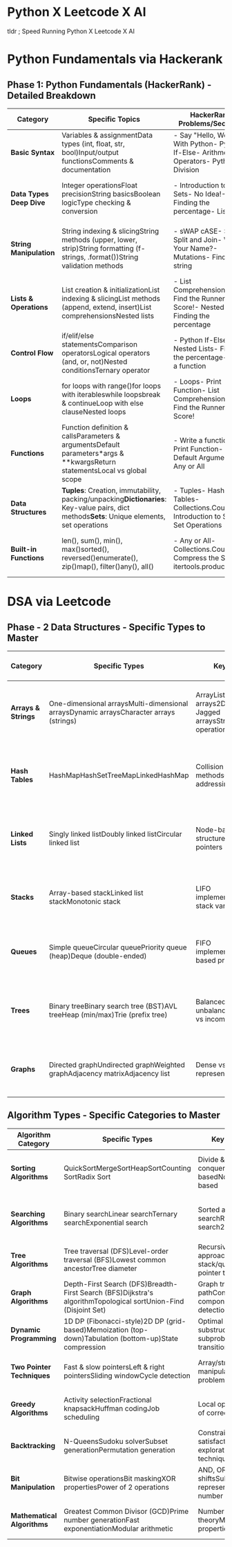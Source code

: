 # Python X Leetcode X AI
tldr ;  Speed Running Python X Leetcode X AI 

# Python Fundamentals via Hackerank

## Phase 1: Python Fundamentals (HackerRank) - Detailed Breakdown

| **Category** | **Specific Topics** | **HackerRank Problems/Sections** | **Time Allocation** | **Key Learning Points** |
|--------------|-------------------|----------------------------------|-------------------|------------------------|
| **Basic Syntax** | Variables & assignmentData types (int, float, str, bool)Input/output functionsComments & documentation | -  Say "Hello, World!" With Python-  Python If-Else-  Arithmetic Operators-  Python: Division | **30 mins** | Variable naming, type conversion, print() formatting |
| **Data Types Deep Dive** | Integer operationsFloat precisionString basicsBoolean logicType checking & conversion | -  Introduction to Sets-  No Idea!-  Finding the percentage-  Lists | **45 mins** | type(), isinstance(), int(), str(), float() functions |
| **String Manipulation** | String indexing & slicingString methods (upper, lower, strip)String formatting (f-strings, .format())String validation methods | -  sWAP cASE-  String Split and Join-  What's Your Name?-  Mutations-  Find a string | **60 mins** | String immutability, common string methods, formatting techniques |
| **Lists & Operations** | List creation & initializationList indexing & slicingList methods (append, extend, insert)List comprehensionsNested lists | -  List Comprehensions-  Find the Runner-Up Score!-  Nested Lists-  Finding the percentage | **75 mins** | List mutability, list methods, comprehension syntax |
| **Control Flow** | if/elif/else statementsComparison operatorsLogical operators (and, or, not)Nested conditionsTernary operator | -  Python If-Else-  Nested Lists-  Finding the percentage-  Write a function | **45 mins** | Conditional logic, operator precedence, code structure |
| **Loops** | for loops with range()for loops with iterableswhile loopsbreak & continueLoop with else clauseNested loops | -  Loops-  Print Function-  List Comprehensions-  Find the Runner-Up Score! | **60 mins** | Loop control, iteration patterns, loop optimization |
| **Functions** | Function definition & callsParameters & argumentsDefault parameters*args & **kwargsReturn statementsLocal vs global scope | -  Write a function-  Print Function-  Default Arguments-  Any or All | **75 mins** | Function design, parameter passing, scope understanding |
| **Data Structures** | **Tuples**: Creation, immutability, packing/unpacking**Dictionaries**: Key-value pairs, dict methods**Sets**: Unique elements, set operations | -  Tuples-  Hash Tables-  Collections.Counter()-  Introduction to Sets-  Set Operations | **90 mins** | When to use each structure, performance characteristics |
| **Built-in Functions** | len(), sum(), min(), max()sorted(), reversed()enumerate(), zip()map(), filter()any(), all() | -  Any or All-  Collections.Counter()-  Compress the String!-  itertools.product() | **45 mins** | Functional programming concepts, iterator efficiency |


# DSA via Leetcode

## Phase - 2 Data Structures - Specific Types to Master

| **Category** | **Specific Types** | **Key Variants** | **LeetCode Priority** | **Core Operations to Practice** |
|--------------|-------------------|------------------|----------------------|--------------------------------|
| **Arrays & Strings** | One-dimensional arraysMulti-dimensional arraysDynamic arraysCharacter arrays (strings) | ArrayList, Fixed arrays2D matrices, Jagged arraysStringBuilder operations | **High** | Indexing, slicing, resizing, searching, two-pointer techniques[1][2] |
| **Hash Tables** | HashMapHashSetTreeMapLinkedHashMap | Collision handling methodsOpen addressingChaining | **High** | Insert, delete, lookup, frequency counting, collision resolution[2][3] |
| **Linked Lists** | Singly linked listDoubly linked listCircular linked list | Node-based structuresHead/tail pointers | **Medium** | Insertion, deletion, reversal, merging, cycle detection[2][3] |
| **Stacks** | Array-based stackLinked list stackMonotonic stack | LIFO implementationMin/Max stack variants | **Medium** | Push, pop, peek, bracket matching, expression evaluation[2][3] |
| **Queues** | Simple queueCircular queuePriority queue (heap)Deque (double-ended) | FIFO implementationHeap-based priority queue | **Medium** | Enqueue, dequeue, sliding window, BFS traversal[2][3] |
| **Trees** | Binary treeBinary search tree (BST)AVL treeHeap (min/max)Trie (prefix tree) | Balanced vs unbalancedComplete vs incomplete | **High** | Insertion, deletion, traversal (in/pre/post-order), balancing[2][3] |
| **Graphs** | Directed graphUndirected graphWeighted graphAdjacency matrixAdjacency list | Dense vs sparse representation | **Medium-High** | DFS, BFS, shortest path, cycle detection, topological sort[2][3] |

## Algorithm Types - Specific Categories to Master

| **Algorithm Category** | **Specific Types** | **Key Techniques** | **LeetCode Priority** | **Common Problem Patterns** |
|------------------------|-------------------|-------------------|----------------------|----------------------------|
| **Sorting Algorithms** | QuickSortMergeSortHeapSortCounting SortRadix Sort | Divide & conquerComparison-basedNon-comparison based | **Medium** | Array manipulation, custom comparators, stability requirements[4][5] |
| **Searching Algorithms** | Binary searchLinear searchTernary searchExponential search | Sorted array searchRotated array search2D matrix search | **High** | Finding targets, bounds, peak elements, search space reduction[4][5] |
| **Tree Algorithms** | Tree traversal (DFS)Level-order traversal (BFS)Lowest common ancestorTree diameter | Recursive approachesIterative with stack/queueParent pointer techniques | **High** | Path finding, tree construction, validation, serialization[4][5] |
| **Graph Algorithms** | Depth-First Search (DFS)Breadth-First Search (BFS)Dijkstra's algorithmTopological sortUnion-Find (Disjoint Set) | Graph traversalShortest pathConnected componentsCycle detection | **High** | Network problems, dependency resolution, island counting[4][5] |
| **Dynamic Programming** | 1D DP (Fibonacci-style)2D DP (grid-based)Memoization (top-down)Tabulation (bottom-up)State compression | Optimal substructureOverlapping subproblemsState transitions | **High** | Optimization problems, counting problems, decision making[4][5] |
| **Two Pointer Techniques** | Fast & slow pointersLeft & right pointersSliding windowCycle detection | Array/string manipulationLinked list problems | **High** | Palindromes, subarrays, duplicates, cycle detection[6] |
| **Greedy Algorithms** | Activity selectionFractional knapsackHuffman codingJob scheduling | Local optimizationProof of correctness | **Medium** | Scheduling, optimization, minimum/maximum problems[4] |
| **Backtracking** | N-QueensSudoku solverSubset generationPermutation generation | Constraint satisfactionDecision tree explorationPruning techniques | **Medium** | Combinatorial problems, puzzle solving, constraint satisfaction[4] |
| **Bit Manipulation** | Bitwise operationsBit maskingXOR propertiesPower of 2 operations | AND, OR, XOR, shiftsSubset representationSingle number problems | **Medium** | Optimization, set operations, mathematical problems[4] |
| **Mathematical Algorithms** | Greatest Common Divisor (GCD)Prime number generationFast exponentiationModular arithmetic | Number theoryMathematical properties | **Low-Medium** | Mathematical puzzles, number manipulation, optimization[4] |

